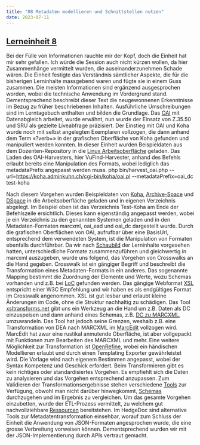 ```yaml
---
title: "08 Metadaten modellieren und Schnittstellen nutzen"
date: 2023-07-11
---
```

## [Lerneinheit 8](https://pad.gwdg.de/1a2uYR-wRziCkvy3RL6gjA#)

Bei der Fülle von Informationen rauchte mir der Kopf, doch die Einheit hat mir sehr gefallen. Ich würde die Session auch nicht kürzen wollen, da hier Zusammenhänge vermittelt wurden, die auseinanderzunehmen Schade wären. Die Einheit festigte das Verständnis sämtlicher Aspekte, die für die bisherigen Lerninhalte massgebend waren und fügte sie in einem Guss zusammen. Die meisten Informationen sind ergänzend ausgesprochen worden, wobei die technische Anwendung im Vordergrund stand. Dementsprechend beschreibt dieser Text die neugewonnenen Erkenntnisse im Bezug zu früher beschriebenen Inhalten. Ausführliche Umschreibungen sind im Lerntagebuch enthalten und bilden die Grundlage. Das [OAI](https://shkrms.github.io/lerntagebuch_bain/2023/07/11/tag5.html) mit Datenabgleich arbeitet, wurde erwähnt, nun wurde der Einsatz von Z.35.50 und SRU als gezielte Liveabfrage präzisiert. Der Einstieg mit OAI und Koha wurde noch mit selbst angelegten Exemplaren vollzogen, die dann anhand dem Term «?verb=» in der grafischen Oberfläche von Koha gefunden und manipuliert werden konnten. In dieser Einheit wurden Beispieldaten aus dem Dozenten-Repository in die [Linux Arbeitsoberfläche](https://shkrms.github.io/lerntagebuch_bain/2023/07/11/tag2.html) geladen. Das Laden des OAI-Harvesters, hier VuFind-Harvester, anhand des Befehls erlaubt bereits eine Manipulation des Formats, wobei lediglich das metadataPrefix angepasst werden muss. 
php bin/harvest_oai.php --url=https://koha.adminkuhn.ch/cgi-bin/koha/oai.pl --metadataPrefix=oai_dc test-koha

Nach diesem Vorgehen wurden Beispieldaten von [Koha](https://shkrms.github.io/lerntagebuch_bain/2023/07/11/tag4.html), [Archive-Space](https://shkrms.github.io/lerntagebuch_bain/2023/07/11/tag6.html) und [DSpace](https://shkrms.github.io/lerntagebuch_bain/2023/07/11/tag7.html) in die Arbeitsoberfläche geladen und in eigenen Verzeichnis abgelegt. Im Beispiel oben ist das Verzeichnis Test-Koha am Ende der Befehlszeile ersichtlich. Dieses kann eigenständig angepasst werden, wobei je ein Verzeichnis zu den genannten Systemen geladen und in den Metadaten-Formaten marcxml, oai_ead und oai_dc dargestellt wurde. Durch die grafischen Oberflächen von OAI, aufrufbar über eine BasisUrl, entsprechend dem verwendeten System, ist die Manipulation von Formaten ebenfalls durchführbar. Da wir nach [Schaubild](https://shkrms.github.io/lerntagebuch_bain/2023/07/11/tag2.html) der Lerninhalte vorgesehen hatten, unterschiedliche Formate zusammenzuführen und gleichwertig in marcxml auszugeben, wurde uns folgend, das Vorgehen von Crosswalks an die Hand gegeben. Crosswalk ist ein gängiger Begriff und beschreibt die Transformation eines Metadaten-Formats in ein anderes. Das sogenannte Mapping bestimmt die Zuordnung der Elemente und Werte, wozu Schemas vorhanden und z.B. bei [LoC](https://www.loc.gov/) gefunden werden. Das gängige Webformat [XSL](https://programminghistorian.org/en/lessons/transforming-xml-with-xsl) entspricht einer W3C Empfehlung und wir haben es als endgültiges Format im Crosswalk angenommen. XSL ist gut lesbar und erlaubt kleine Änderungen im Code, ohne die Struktur nachhaltig zu schädigen. Das Tool [xsltransforms.net](http://xsltransform.net/) gibt uns ein Werkzeug an die Hand um z.B. Daten als DC einzuspeisen und dann anhand eines Schemas, z.B. [DC zu MARCXML](https://www.loc.gov/standards/marcxml/xslt/DC2MARC21slim.xsl), umzuwandeln. Das Tool hat jedoch seine Grenzen, weshalb z.B. eine Transformation von DEA nach MARCXML im [MarcEdit](https://marcedit.reeset.net/) vollzogen wird. MarcEdit hat zwar eine rustikal anmutende Oberfläche, ist aber vollgepackt mit Funktionen zum Bearbeiten des MARCXML und mehr. Eine weitere Möglichkeit zur Transformation ist [OpenRefine](https://shkrms.github.io/lerntagebuch_bain/2023/07/11/tag3.html), wobei ein händischen Modellieren erlaubt und durch einen Templating Exporter gewährleistet wird. Die Vorlage wird nach eigenem Bestimmen angepasst, wobei der Syntax Kompetenz und Geschick erfordert. Beim Transformieren gibt es kein richtiges oder standardisiertes Vorgehen. Es empfiehlt sich die Daten zu analysieren und das Vorgehen entsprechend anzupassen. Zum Validieren der Transformationsergebnisse stehen verschiedene [Tools](https://www.softwarebytes.org/xmlvalidation/) zur Verfügung, obwohl man nicht darüber hinwegkommt, [Schemas](https://www.loc.gov/standards/marcxml/schema/MARC21slim.xsd) durchzugehen und im Ergebnis zu vergleichen. Um das gesamte Vorgehen einzubetten, wurde der ETL-Prozess vermittelt, zu welchem gut nachvollziehbare [Ressourcen](https://it-in-bibliotheken.de/metadaten.html#datenverarbeitung) bereitstehen. Im HedgeDoc sind alternative Tools zur Metadatentransformation einsehbar, worauf zum Schluss der Einheit die Anwendung von JSON-Formaten angesprochen wurde, die eine grosse Verbreitung vorweisen können. Dementsprechend wurden wir mit der JSON-Implementierung durch APIs vertraut gemacht.
